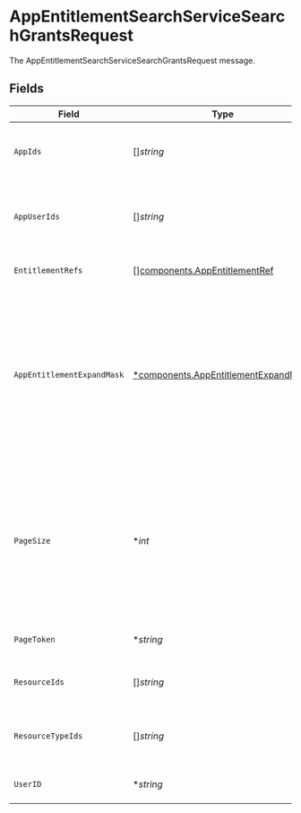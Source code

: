 # AppEntitlementSearchServiceSearchGrantsRequest

The AppEntitlementSearchServiceSearchGrantsRequest message.


## Fields

| Field                                                                                                                                  | Type                                                                                                                                   | Required                                                                                                                               | Description                                                                                                                            |
| -------------------------------------------------------------------------------------------------------------------------------------- | -------------------------------------------------------------------------------------------------------------------------------------- | -------------------------------------------------------------------------------------------------------------------------------------- | -------------------------------------------------------------------------------------------------------------------------------------- |
| `AppIds`                                                                                                                               | []*string*                                                                                                                             | :heavy_minus_sign:                                                                                                                     | Search for grants contained in any of these apps.                                                                                      |
| `AppUserIds`                                                                                                                           | []*string*                                                                                                                             | :heavy_minus_sign:                                                                                                                     | Search for grants that are granted to any of these app user ids.                                                                       |
| `EntitlementRefs`                                                                                                                      | [][components.AppEntitlementRef](../../models/components/appentitlementref.md)                                                         | :heavy_minus_sign:                                                                                                                     | Search for grants of an entitlement                                                                                                    |
| `AppEntitlementExpandMask`                                                                                                             | [*components.AppEntitlementExpandMask](../../models/components/appentitlementexpandmask.md)                                            | :heavy_minus_sign:                                                                                                                     | The app entitlement expand mask allows the user to get additional information when getting responses containing app entitlement views. |
| `PageSize`                                                                                                                             | **int*                                                                                                                                 | :heavy_minus_sign:                                                                                                                     | The pageSize where 0 <= pageSize <= 100. Values < 10 will be set to 10. A value of 0 returns the default page size (currently 25)      |
| `PageToken`                                                                                                                            | **string*                                                                                                                              | :heavy_minus_sign:                                                                                                                     | The pageToken field.                                                                                                                   |
| `ResourceIds`                                                                                                                          | []*string*                                                                                                                             | :heavy_minus_sign:                                                                                                                     | Search for grants within a resource.                                                                                                   |
| `ResourceTypeIds`                                                                                                                      | []*string*                                                                                                                             | :heavy_minus_sign:                                                                                                                     | Search grants for given resource types.                                                                                                |
| `UserID`                                                                                                                               | **string*                                                                                                                              | :heavy_minus_sign:                                                                                                                     | Search for grants of a user                                                                                                            |